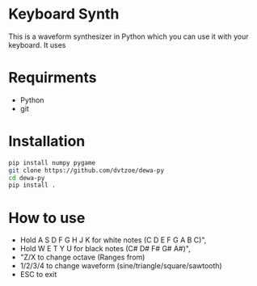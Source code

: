 # Keyboard Synth
This is a waveform synthesizer in Python which you can use it with your keyboard. It uses

# Requirments
- Python
- git

# Installation
```bash
pip install numpy pygame
git clone https://github.com/dvtzoe/dewa-py
cd dewa-py
pip install .
```


# How to use

- Hold A S D F G H J K for white notes (C D E F G A B C)",
- Hold W E   T Y U for black notes (C# D#   F# G# A#)",
- "Z/X to change octave (Ranges from)
- 1/2/3/4 to change waveform (sine/triangle/square/sawtooth)
- ESC to exit


